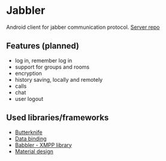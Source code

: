 # Jabbler
Android client for jabber communication protocol.
[Server repo](https://gitlab.fel.cvut.cz/skalaja7/JabblerServer)


## Features (planned)
* log in, remember log in
* support for groups and rooms
* encryption
* history saving, locally and remotely
* calls
* chat
* user logout

## Used libraries/frameworks
* <a href="http://jakewharton.github.io/butterknife/" target="_blank">Butterknife</a>
* <a href="https://developer.android.com/topic/libraries/data-binding/index.html" target="_blank">Data binding</a>
* <a href="https://bitbucket.org/sco0ter/babbler/" target="_blank">Babbler - XMPP library</a>
* <a href="https://developer.android.com/design/material/index.html" target="_blank">Material design</a>